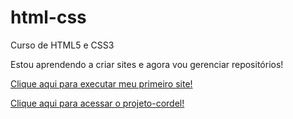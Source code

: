 # html-css
 Curso de HTML5 e CSS3

Estou aprendendo a criar sites e agora vou gerenciar repositórios!

<a href="https://pablovieira08.github.io/projeto-android/" target="_blank">Clique aqui para executar meu primeiro site!</a>

<a href="https://pablovieira08.github.io/projeto-cordel/" target="_blank">Clique aqui para acessar o projeto-cordel!</a>